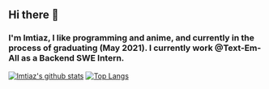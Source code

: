 ## Hi there 👋
### I'm Imtiaz, I like programming and anime, and currently in the process of graduating (May 2021). I currently work @Text-Em-All as a Backend SWE Intern.
[![Imtiaz's github stats](https://github-readme-stats.vercel.app/api?username=ImtiazKhaled&show_icons=true&theme=merko)](https://github.com/anuraghazra/github-readme-stats) [![Top Langs](https://github-readme-stats.vercel.app/api/top-langs/?username=ImtiazKhaled&layout=compact&theme=merko)](https://github.com/anuraghazra/github-readme-stats)
<!--
**ImtiazKhaled/ImtiazKhaled** is a ✨ _special_ ✨ repository because its `README.md` (this file) appears on your GitHub profile.

Here are some ideas to get you started:

- 🔭 I’m currently working on ...
- 🌱 I’m currently learning ...
- 👯 I’m looking to collaborate on ...
- 🤔 I’m looking for help with ...
- 💬 Ask me about ...
- 📫 How to reach me: ...
- 😄 Pronouns: ...
- ⚡ Fun fact: ...
-->
